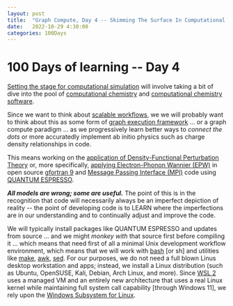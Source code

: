 ```yaml
---
layout: post
title:  "Graph Compute, Day 4 -- Skimming The Surface In Computational Chemistry"
date:   2022-10-29 4:30:00
categories: 100Days
---
```



# 100 Days of learning  -- Day 4

[Setting the stage for computational simulation](https://brunoscience.github.io/100days/2022/10/28/Day-3.html) will involve taking a bit of dive into the pool of [computational chemistry](https://en.wikipedia.org/wiki/Computational_chemistry) and [computational chemistry software](https://en.wikipedia.org/wiki/List_of_quantum_chemistry_and_solid-state_physics_software).

Since we want to think about [scalable workflows](https://www.nature.com/articles/s41597-020-00638-4), we we will probably want to think about this as some form of [graph execution framework](https://docs.nvidia.com/clara-holoscan/sdk-user-guide/gxf/index.html) ... or a graph compute paradigm ... as we progressively learn better ways to *connect the dots* or more accuratedly implement ab initio physics such as charge density relationships in code.

This means working on the [application of Density-Functional Perturbation Theory](https://docs.epw-code.org/doc/School2021.html) or, more specifically, [applying Electron-Phonon Wannier (EPW)](https://www.sciencedirect.com/science/article/abs/pii/S0010465516302260?via%3Dihub) in open source [gfortran 9](https://gcc.gnu.org/wiki/GFortran/News#GCC9) and [Message Passing Interface (MPI)](https://en.wikipedia.org/wiki/Message_Passing_Interface) code using [QUANTUM ESPRESSO](https://www.quantum-espresso.org/documentation/).  

***All models are wrong; some are useful.*** The point of this is in the recognition that code will necessarily always be an imperfect depiction of reality -- the point of developing code is to LEARN where the imperfections are in our understanding and to continually adjust and improve the code.

We will typically install packages like QUANTUM ESPRESSO and updates from source ... and we might *monkey with* that source first before compiling it ... which means that need first of all a minimal Unix development workflow environment, which means that we will work with [bash](https://www.gnu.org/software/bash/manual/bash.html) [or sh] and utilities like [make](https://www.gnu.org/software/make/manual/make.html), [awk](https://www.gnu.org/software/gawk/manual/gawk.html), [sed](https://www.gnu.org/software/sed/manual/sed.html). For our purposes, we do not need a full blown Linus desktop workstation and apps; instead, we install a Linux distribution (such as Ubuntu, OpenSUSE, Kali, Debian, Arch Linux, and more). Since [WSL 2](https://learn.microsoft.com/en-us/windows/wsl/compare-versions) uses a managed VM and an entirely new architecture that uses a real Linux kernel while maintaining full system call capability [through Windows 11], we rely upon the [Windows Subsystem for Linux](https://learn.microsoft.com/en-us/windows/wsl/install). 
